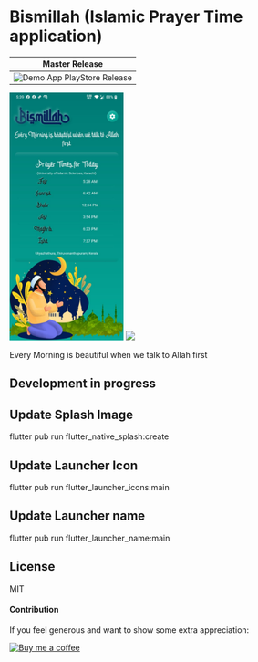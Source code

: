 # Bismillah (Islamic Prayer Time application)


| Master Release |
| -------------- |
| ![Demo App PlayStore Release](https://github.com/sudhi001/Bismillah/badge.svg) |

<img src="doc/ScreenShot1.jpeg"  width=200/> ![](doc/doc/ScreenShot1.jpeg)

Every Morning is beautiful when we talk to Allah first
## Development in progress

## Update Splash Image
flutter pub  run flutter_native_splash:create

## Update Launcher Icon
flutter pub run flutter_launcher_icons:main

## Update Launcher name 
flutter pub run flutter_launcher_name:main

## License

MIT
#### Contribution
If you feel generous and want to show some extra appreciation:


[![Buy me a coffee][buymeacoffee-shield]][buymeacoffee]

[buymeacoffee]: https://www.buymeacoffee.com/sudhis
[buymeacoffee-shield]: https://www.buymeacoffee.com/assets/img/custom_images/orange_img.png
